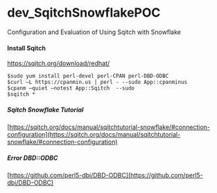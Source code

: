 # dev_SqitchSnowflakePOC
Configuration and Evaluation of Using Sqitch with Snowflake

#### Install Sqitch
[https://sqitch.org/download/redhat/ ](https://sqitch.org/download/redhat/) <br/>

```
$sudo yum install perl-devel perl-CPAN perl-DBD-ODBC
$curl –L https://cpanmin.us | perl - --sudo App::cpanminus
$cpanm –quiet –notest App::Sqitch  --sudo
$sqitch *
```

##### Sqitch Snowflake Tutorial
[https://sqitch.org/docs/manual/sqitchtutorial-snowflake/#connection-configuration](https://sqitch.org/docs/manual/sqitchtutorial-snowflake/#connection-configuration) <br/>


##### Error DBD::ODBC
[https://github.com/perl5-dbi/DBD-ODBC](https://github.com/perl5-dbi/DBD-ODBC) <br/>

